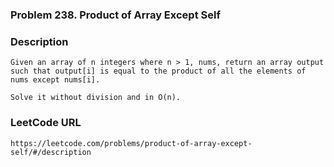 ### Problem 238. Product of Array Except Self

### Description 
	Given an array of n integers where n > 1, nums, return an array output such that output[i] is equal to the product of all the elements of nums except nums[i].

	Solve it without division and in O(n).

### LeetCode URL 
	https://leetcode.com/problems/product-of-array-except-self/#/description
